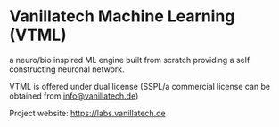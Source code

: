 # Vanillatech Machine Learning (VTML)
a neuro/bio inspired ML engine built from scratch providing a self constructing neuronal network.

VTML is offered under dual license (SSPL/a commercial license can be obtained from info@vanillatech.de)

Project website: https://labs.vanillatech.de
